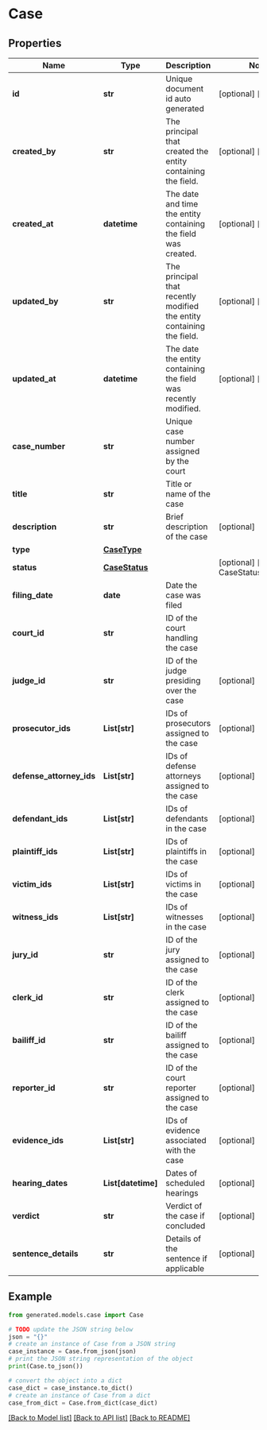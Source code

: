 # Case


## Properties

Name | Type | Description | Notes
------------ | ------------- | ------------- | -------------
**id** | **str** | Unique document id auto generated | [optional] [readonly] 
**created_by** | **str** | The principal that created the entity containing the field. | [optional] [readonly] 
**created_at** | **datetime** | The date and time the entity containing the field was created. | [optional] [readonly] 
**updated_by** | **str** | The principal that recently modified the entity containing the field. | [optional] [readonly] 
**updated_at** | **datetime** | The date the entity containing the field was recently modified. | [optional] [readonly] 
**case_number** | **str** | Unique case number assigned by the court | 
**title** | **str** | Title or name of the case | 
**description** | **str** | Brief description of the case | [optional] 
**type** | [**CaseType**](CaseType.md) |  | 
**status** | [**CaseStatus**](CaseStatus.md) |  | [optional] [default to CaseStatus.PENDING]
**filing_date** | **date** | Date the case was filed | 
**court_id** | **str** | ID of the court handling the case | 
**judge_id** | **str** | ID of the judge presiding over the case | [optional] 
**prosecutor_ids** | **List[str]** | IDs of prosecutors assigned to the case | [optional] 
**defense_attorney_ids** | **List[str]** | IDs of defense attorneys assigned to the case | [optional] 
**defendant_ids** | **List[str]** | IDs of defendants in the case | [optional] 
**plaintiff_ids** | **List[str]** | IDs of plaintiffs in the case | [optional] 
**victim_ids** | **List[str]** | IDs of victims in the case | [optional] 
**witness_ids** | **List[str]** | IDs of witnesses in the case | [optional] 
**jury_id** | **str** | ID of the jury assigned to the case | [optional] 
**clerk_id** | **str** | ID of the clerk assigned to the case | [optional] 
**bailiff_id** | **str** | ID of the bailiff assigned to the case | [optional] 
**reporter_id** | **str** | ID of the court reporter assigned to the case | [optional] 
**evidence_ids** | **List[str]** | IDs of evidence associated with the case | [optional] 
**hearing_dates** | **List[datetime]** | Dates of scheduled hearings | [optional] 
**verdict** | **str** | Verdict of the case if concluded | [optional] 
**sentence_details** | **str** | Details of the sentence if applicable | [optional] 

## Example

```python
from generated.models.case import Case

# TODO update the JSON string below
json = "{}"
# create an instance of Case from a JSON string
case_instance = Case.from_json(json)
# print the JSON string representation of the object
print(Case.to_json())

# convert the object into a dict
case_dict = case_instance.to_dict()
# create an instance of Case from a dict
case_from_dict = Case.from_dict(case_dict)
```
[[Back to Model list]](../README.md#documentation-for-models) [[Back to API list]](../README.md#documentation-for-api-endpoints) [[Back to README]](../README.md)


